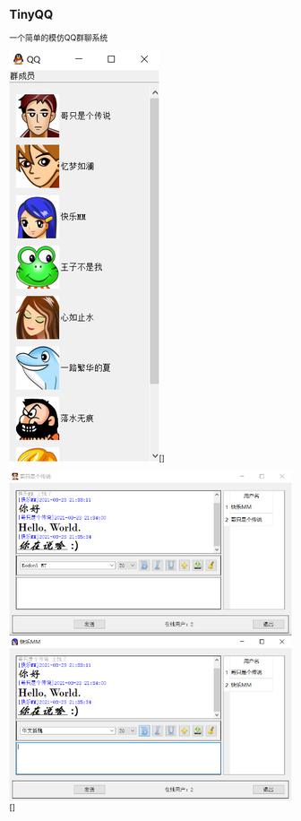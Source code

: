 ## TinyQQ

一个简单的模仿QQ群聊系统

![](https://github.com/elevenxia/TinyQQ/blob/main/picture/%E4%B8%BB%E7%95%8C%E9%9D%A2.bmp)[]

![](https://github.com/elevenxia/TinyQQ/blob/main/picture/%E8%81%8A%E5%A4%A9%E7%95%8C%E9%9D%A2.bmp)[]

